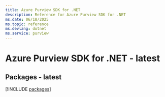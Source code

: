 ```yaml
---
title: Azure Purview SDK for .NET
description: Reference for Azure Purview SDK for .NET
ms.date: 06/18/2025
ms.topic: reference
ms.devlang: dotnet
ms.service: purview
---
```

# Azure Purview SDK for .NET - latest
## Packages - latest
[!INCLUDE [packages](purview-index.md)]